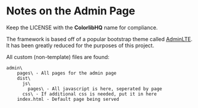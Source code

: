 # Notes on the Admin Page

Keep the LICENSE with the **ColorlibHQ** name for compliance.

The framework is based off of a popular bootstrap theme called [AdminLTE](https://github.com/ColorlibHQ/AdminLTE). It has been greatly reduced for the purposes of this project.

All custom (non-template) files are found:

```
admin\
    pages\ - All pages for the admin page
    dist\
      js\
        pages\ - All javascript is here, seperated by page
      css\ - If additional css is needed, put it in here
    index.html - Default page being served
```